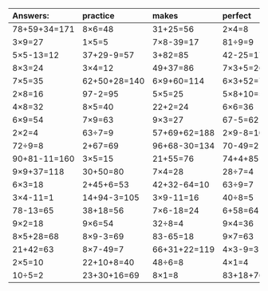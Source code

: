 | Answers: | practice | makes | perfect | ! |
| :--- | :--- | :--- | :--- | :--- |
| 78+59+34=171 | 8×6=48 | 31+25=56 | 2×4=8 | 3×9-17=10 | 
| 3×9=27 | 1×5=5 | 7×8-39=17 | 81÷9=9 | 4×2=8 | 
| 5×5-13=12 | 37+29-9=57 | 3+82=85 | 42-25=17 | 7+53-30=30 | 
| 8×3=24 | 3×4=12 | 49+37=86 | 7×3+5=26 | 14+24+24=62 | 
| 7×5=35 | 62+50+28=140 | 6×9+60=114 | 6×3+52=70 | 9×9=81 | 
| 2×8=16 | 97-2=95 | 5×5=25 | 5×8+10=50 | 7×7=49 | 
| 4×8=32 | 8×5=40 | 22+2=24 | 6×6=36 | 10+70+38=118 | 
| 6×9=54 | 7×9=63 | 9×3=27 | 67-5=62 | 3×7=21 | 
| 2×2=4 | 63÷7=9 | 57+69+62=188 | 2×9-8=10 | 2×2+76=80 | 
| 72÷9=8 | 2+67=69 | 96+68-30=134 | 70-49=21 | 8×5+57=97 | 
| 90+81-11=160 | 3×5=15 | 21+55=76 | 74+4+85=163 | 93-12=81 | 
| 9×9+37=118 | 30+50=80 | 7×4=28 | 28÷7=4 | 4×3=12 | 
| 6×3=18 | 2+45+6=53 | 42+32-64=10 | 63÷9=7 | 3×2=6 | 
| 3×4-11=1 | 14+94-3=105 | 3×9-11=16 | 40÷8=5 | 4÷2=2 | 
| 78-13=65 | 38+18=56 | 7×6-18=24 | 6+58=64 | 7×6=42 | 
| 9×2=18 | 9×6=54 | 32÷8=4 | 9×4=36 | 66+97-31=132 | 
| 8×5+28=68 | 8×9-3=69 | 83-65=18 | 9×7=63 | 6÷2=3 | 
| 21+42=63 | 8×7-49=7 | 66+31+22=119 | 4×3-9=3 | 8×2=16 | 
| 2×5=10 | 22+10+8=40 | 48÷6=8 | 4×1=4 | 91-10=81 | 
| 10÷5=2 | 23+30+16=69 | 8×1=8 | 83+18+76=177 | 65-44=21 | 
